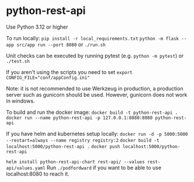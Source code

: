 # python-rest-api

Use Python 3.12 or higher

To run locally:
`pip install -r local_requirements.txt`
`python -m flask --app src/app run --port 8080` or `./run.sh`

Unit checks can be executed by running pytest (e.g. `python -m pytest`) or `./test.sh`

If you aren't using the scripts you need to set `export CONFIG_FILE="conf/appConfig.ini"`

Note: it is not recommended to use Werkzeug in production, a production server such as gunicorn should be used.
However, gunicorn does not work in windows.

To build and run the docker image:
`docker build -t python-rest-api .`
`docker run --name python-rest-api -p 127.0.0.1:8080:8080 python-rest-api`

If you have helm and kubernetes setup locally:
`docker run -d -p 5000:5000 --restart=always --name registry registry:2`
`docker build -t localhost:5000/python-rest-api .`
`docker push localhost:5000/python-rest-api`

`helm install python-rest-api-chart rest-api/ --values rest-api/values.yaml`
Run `./podfordward` if you want to be able to use localhost:8080 to reach it.
